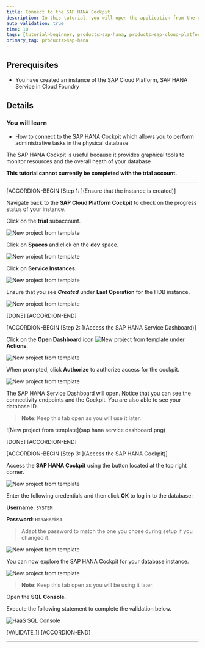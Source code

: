 ```yaml
---
title: Connect to the SAP HANA Cockpit
description: In this tutorial, you will open the application from the dashboard and connect to the SAP HANA Cockpit.
auto_validation: true
time: 10
tags: [tutorial>beginner, products>sap-hana, products>sap-cloud-platform\,-sap-hana-service]
primary_tag: products>sap-hana
---
```


## Prerequisites
 - You have created an instance of the SAP Cloud Platform, SAP HANA Service in Cloud Foundry


## Details
### You will learn
  - How to connect to the SAP HANA Cockpit which allows you to perform administrative tasks in the physical database

The SAP HANA Cockpit is useful because it provides graphical tools to monitor resources and the overall heath of your database

**This tutorial cannot currently be completed with the trial account.**

---

[ACCORDION-BEGIN [Step 1: ](Ensure that the instance is created)]

Navigate back to the **SAP Cloud Platform Cockpit** to check on the progress status of your instance.

Click on the **trial** subaccount.

![New project from template](1.png)

Click on **Spaces** and click on the **dev** space.

![New project from template](2.png)

Click on **Service Instances**.

![New project from template](3.png)

Ensure that you see ***Created*** under **Last Operation** for the HDB instance.

![New project from template](4.png)

[DONE]
[ACCORDION-END]

[ACCORDION-BEGIN [Step 2: ](Access the SAP HANA Service Dashboard)]

Click on the **Open Dashboard** icon ![New project from template](5.png) under **Actions**.

![New project from template](6.png)

When prompted, click **Authorize** to authorize access for the cockpit.

![New project from template](7.png)

The SAP HANA Service Dashboard will open. Notice that you can see the connectivity endpoints and the Cockpit. You are also able to see your database ID.

>**Note**: Keep this tab open as you will use it later.

![New project from template](sap hana service dashboard.png)

[DONE]
[ACCORDION-END]


[ACCORDION-BEGIN [Step 3: ](Access the SAP HANA Cockpit)]

Access the **SAP HANA Cockpit** using the button located at the top right corner.

![New project from template](8.png)

Enter the following credentials and then click **OK** to log in to the database:

**Username**: `SYSTEM`

**Password**: `HanaRocks1`

> Adapt the password to match the one you chose during setup if you changed it.

![New project from template](9.png)

You can now explore the SAP HANA Cockpit for your database instance.

![New project from template](10.png)

>**Note**: Keep this tab open as you will be using it later.

Open the **SQL Console**.


Execute the following statement to complete the validation below.

![HaaS SQL Console](11.png)



[VALIDATE_1]
[ACCORDION-END]

---

